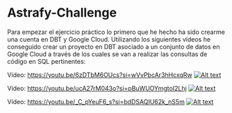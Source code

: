 # Astrafy-Challenge

Para empezar el ejercicio práctico lo primero que he hecho ha sido crearme una cuenta en DBT y Google Cloud. Utilizando los siguientes vídeos he conseguido crear un proyecto en DBT asociado a un conjunto de datos en Google Cloud a través de los cuales se van a realizar las consultas de código en SQL pertinentes:

Vídeo: https://youtu.be/6zDTbM6OUcs?si=wVvPbcAr3hHcxqRw
[![Alt text](https://img.youtube.com/vi/wVvPbcAr3hHcxqRw/0.jpg)](https://youtu.be/6zDTbM6OUcs?si=wVvPbcAr3hHcxqRw)

Vídeo: https://youtu.be/ucA27rM043o?si=pBuWUOYmgtoI2Lhj
[![Alt text](https://img.youtube.com/vi/pBuWUOYmgtoI2Lhj/0.jpg)](https://youtu.be/ucA27rM043o?si=pBuWUOYmgtoI2Lhj)

Vídeo: https://youtu.be/_C_pYeuF6_s?si=bdDSAQIU62k_nS5m
[![Alt text](https://img.youtube.com/vi/bdDSAQIU62k_nS5m/0.jpg)](https://youtu.be/_C_pYeuF6_s?si=bdDSAQIU62k_nS5m)
